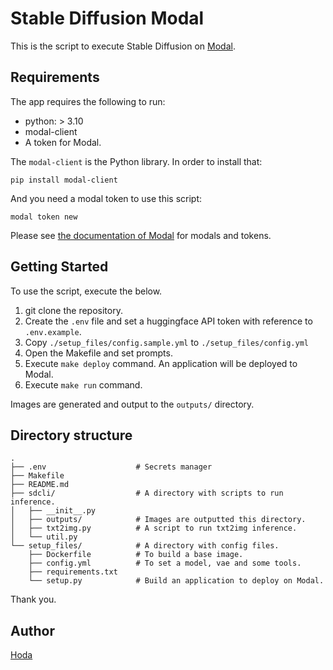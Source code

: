 # Stable Diffusion Modal

This is the script to execute Stable Diffusion on [Modal](https://modal.com/).

## Requirements

The app requires the following to run:

- python: > 3.10
- modal-client
- A token for Modal.

The `modal-client` is the Python library. In order to install that:

```
pip install modal-client
```

And you need a modal token to use this script:

```
modal token new
```

Please see [the documentation of Modal](https://modal.com/docs/guide) for modals and tokens.

## Getting Started

To use the script, execute the below.

1. git clone the repository.
2. Create the `.env` file and set a huggingface API token with reference to `.env.example`.
3. Copy `./setup_files/config.sample.yml` to `./setup_files/config.yml`
4. Open the Makefile and set prompts.
5. Execute `make deploy` command. An application will be deployed to Modal.
6. Execute `make run` command.

Images are generated and output to the `outputs/` directory.

## Directory structure

```
.
├── .env                    # Secrets manager
├── Makefile
├── README.md
├── sdcli/                  # A directory with scripts to run inference.
│   ├── __init__.py
│   ├── outputs/            # Images are outputted this directory.
│   ├── txt2img.py          # A script to run txt2img inference.
│   └── util.py
└── setup_files/            # A directory with config files.
    ├── Dockerfile          # To build a base image.
    ├── config.yml          # To set a model, vae and some tools.
    ├── requirements.txt
    └── setup.py            # Build an application to deploy on Modal.
```

Thank you.

## Author

[Hoda](https://hodalog.com)
